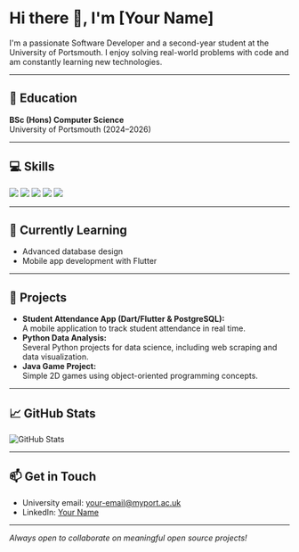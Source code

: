 # Hi there 👋, I'm [Your Name]

I'm a passionate Software Developer and a second-year student at the University of Portsmouth. I enjoy solving real-world problems with code and am constantly learning new technologies.

---

## 🏫 Education

**BSc (Hons) Computer Science**  
University of Portsmouth (2024–2026)

---

## 💻 Skills

<p>
  <img src="https://img.shields.io/badge/PostgreSQL-336791?style=for-the-badge&logo=postgresql&logoColor=white" />
  <img src="https://img.shields.io/badge/Python-3776AB?style=for-the-badge&logo=python&logoColor=white" />
  <img src="https://img.shields.io/badge/Dart-0175C2?style=for-the-badge&logo=dart&logoColor=white" />
  <img src="https://img.shields.io/badge/Java-007396?style=for-the-badge&logo=java&logoColor=white" />
  <img src="https://img.shields.io/badge/Flutter-02569B?style=for-the-badge&logo=flutter&logoColor=white" />
</p>

---

## 🌱 Currently Learning

- Advanced database design
- Mobile app development with Flutter

---

## 📌 Projects

- **Student Attendance App (Dart/Flutter & PostgreSQL):**  
  A mobile application to track student attendance in real time.
- **Python Data Analysis:**  
  Several Python projects for data science, including web scraping and data visualization.
- **Java Game Project:**  
  Simple 2D games using object-oriented programming concepts.

---

## 📈 GitHub Stats

![GitHub Stats](https://github-readme-stats.vercel.app/api?username=YOUR-GITHUB-USERNAME&show_icons=true&theme=radical)

---

## 📫 Get in Touch

- University email: your-email@myport.ac.uk
- LinkedIn: [Your Name](https://linkedin.com/in/yourusername)

---

_Always open to collaborate on meaningful open source projects!_
